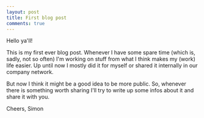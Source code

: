 ```yaml
---
layout: post
title: First blog post
comments: true
---
```


Hello ya'll! 

This is my first ever blog post. Whenever I have some spare time (which is, sadly, not so often) I'm working on stuff from what I think makes my (work) life easier. Up until now I mostly did it for myself or shared it internally in our company network. 

But now I think it might be a good idea to be more public. So, whenever there is something worth sharing I'll try to write up some infos about it and share it with you. 

Cheers, Simon